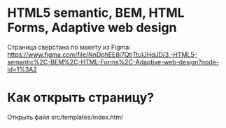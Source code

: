 # HTML5 semantic, BEM, HTML Forms, Adaptive web design

Страница сверстана по макету из Figma: https://www.figma.com/file/NnDphEE8l7QtjTtuIJHdJD/3.-HTML5-semantic%2C-BEM%2C-HTML-Forms%2C-Adaptive-web-design?node-id=1%3A2

# Как открыть страницу?

Открыть файл src/templates/index.html
